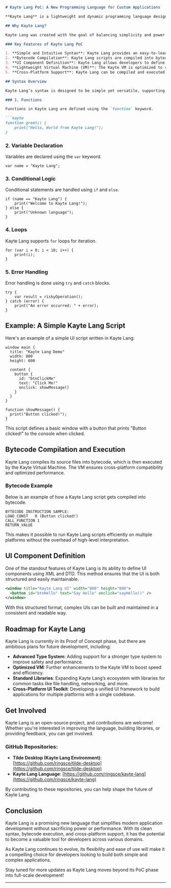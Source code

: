 ```markdown
# Kayte Lang PoC: A New Programming Language for Custom Applications

**Kayte Lang** is a lightweight and dynamic programming language designed for flexibility and efficiency. The language aims to simplify application development by offering a minimalistic yet powerful syntax for both logic and UI components. This article presents the Proof of Concept (PoC) version of Kayte Lang and its core features, showcasing its potential for building modern applications.

## Why Kayte Lang?

Kayte Lang was created with the goal of balancing simplicity and power in programming. It is perfect for rapid development while still maintaining enough flexibility to scale for larger projects. Whether you're building desktop applications, mobile apps, or even cross-platform UI components, Kayte Lang offers a clear and structured approach to development.

### Key Features of Kayte Lang PoC

1. **Simple and Intuitive Syntax**: Kayte Lang provides an easy-to-learn syntax, lowering the barrier for new developers while supporting complex programming patterns.
2. **Bytecode Compilation**: Kayte Lang scripts are compiled into bytecode, which is then executed by the custom Kayte Virtual Machine (VM). This ensures efficient execution across multiple platforms.
3. **UI Component Definition**: Kayte Lang allows developers to define UI components using XML and DTD, creating a structured and reusable approach to UI design.
4. **Lightweight Virtual Machine (VM)**: The Kayte VM is optimized to run Kayte bytecode, ensuring efficient resource management and performance.
5. **Cross-Platform Support**: Kayte Lang can be compiled and executed on multiple platforms, including iOS, Android, macOS, Windows, and more.

## Syntax Overview

Kayte Lang’s syntax is designed to be simple yet versatile, supporting common programming paradigms like object-oriented and functional programming.

### 1. Functions

Functions in Kayte Lang are defined using the `function` keyword.

```kayte
function greet() {
    print("Hello, World from Kayte Lang!");
}
```

### 2. Variable Declaration

Variables are declared using the `var` keyword.

```kayte
var name = "Kayte Lang";
```

### 3. Conditional Logic

Conditional statements are handled using `if` and `else`.

```kayte
if (name == "Kayte Lang") {
    print("Welcome to Kayte Lang!");
} else {
    print("Unknown language");
}
```

### 4. Loops

Kayte Lang supports `for` loops for iteration.

```kayte
for (var i = 0; i < 10; i++) {
    print(i);
}
```

### 5. Error Handling

Error handling is done using `try` and `catch` blocks.

```kayte
try {
    var result = riskyOperation();
} catch (error) {
    print("An error occurred: " + error);
}
```

## Example: A Simple Kayte Lang Script

Here's an example of a simple UI script written in Kayte Lang:

```kayte
window main {
  title: "Kayte Lang Demo"
  width: 800
  height: 600
  
  content {
    button {
      id: "btnClickMe"
      text: "Click Me!"
      onclick: showMessage()
    }
  }
}

function showMessage() {
  print("Button clicked!");
}
```

This script defines a basic window with a button that prints "Button clicked!" to the console when clicked.

## Bytecode Compilation and Execution

Kayte Lang compiles its source files into bytecode, which is then executed by the Kayte Virtual Machine. The VM ensures cross-platform compatibility and optimized performance.

### Bytecode Example

Below is an example of how a Kayte Lang script gets compiled into bytecode.

```plaintext
BYTECODE INSTRUCTION SAMPLE:
LOAD_CONST   0 (Button clicked!)
CALL_FUNCTION 1
RETURN_VALUE
```

This makes it possible to run Kayte Lang scripts efficiently on multiple platforms without the overhead of high-level interpretation.

## UI Component Definition

One of the standout features of Kayte Lang is its ability to define UI components using XML and DTD. This method ensures that the UI is both structured and easily maintainable.

```xml
<window title="Kayte Lang UI" width="800" height="600">
  <button id="btnHello" text="Say Hello" onclick="sayHello()" />
</window>
```

With this structured format, complex UIs can be built and maintained in a consistent and readable way.

## Roadmap for Kayte Lang

Kayte Lang is currently in its Proof of Concept phase, but there are ambitious plans for future development, including:

- **Advanced Type System**: Adding support for a stronger type system to improve safety and performance.
- **Optimized VM**: Further enhancements to the Kayte VM to boost speed and efficiency.
- **Standard Libraries**: Expanding Kayte Lang’s ecosystem with libraries for common tasks like file handling, networking, and more.
- **Cross-Platform UI Toolkit**: Developing a unified UI framework to build applications for multiple platforms with a single codebase.

## Get Involved

Kayte Lang is an open-source project, and contributions are welcome! Whether you're interested in improving the language, building libraries, or providing feedback, you can get involved.

### GitHub Repositories:

- **Tilde Desktop (Kayte Lang Environment)**: [https://github.com/ringsce/tilde-desktop](https://github.com/ringsce/tilde-desktop)
- **Kayte Lang Language**: [https://github.com/ringsce/kayte-lang](https://github.com/ringsce/kayte-lang)

By contributing to these repositories, you can help shape the future of Kayte Lang.

## Conclusion

Kayte Lang is a promising new language that simplifies modern application development without sacrificing power or performance. With its clean syntax, bytecode execution, and cross-platform support, it has the potential to become a valuable tool for developers across various domains. 

As Kayte Lang continues to evolve, its flexibility and ease of use will make it a compelling choice for developers looking to build both simple and complex applications.

Stay tuned for more updates as Kayte Lang moves beyond its PoC phase into full-scale development!

---
``` 
